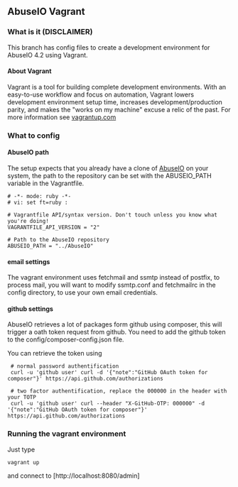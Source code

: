## AbuseIO Vagrant

### What is it (DISCLAIMER)
This branch has config files to create a development environment for AbuseIO 4.2 using Vagrant. 

#### About Vagrant
Vagrant is a tool for building complete development environments. With an easy-to-use workflow and focus on automation, Vagrant 
lowers development environment setup time, increases development/production parity, and makes the "works on my machine" excuse a 
relic of the past. For more information see [vagrantup.com](http://vagrantup.com)

### What to config

#### AbuseIO path
The setup expects that you already have a clone of [AbuseIO](https://github.com/AbuseIO/AbuseIO) on your system, the path to the repository
can be set with the ABUSEIO_PATH variable in the Vagrantfile.


    # -*- mode: ruby -*-
    # vi: set ft=ruby :

    # Vagrantfile API/syntax version. Don't touch unless you know what you're doing!
    VAGRANTFILE_API_VERSION = "2"

    # Path to the AbuseIO repository
    ABUSEIO_PATH = "../AbuseIO"

#### email settings
The vagrant environment uses fetchmail and ssmtp instead of postfix, to process mail, you will want to modify ssmtp.conf and fetchmailrc 
in the config directory, to use your own email credentials.

#### github settings
AbuseIO retrieves a lot of packages form github using composer, this will trigger a oath token request from github. You need to add
the github token to the config/composer-config.json file.

You can retrieve the token using

     # normal password authentification
     curl -u 'github user' curl -d '{"note":"GitHub OAuth token for composer"}' https://api.github.com/authorizations
     
     # two factor authentification, replace the 000000 in the header with your TOTP
     curl -u 'github user' curl --header "X-GitHub-OTP: 000000" -d '{"note":"GitHub OAuth token for composer"}' https://api.github.com/authorizations

### Running the vagrant environment

Just type 

    vagrant up

and connect to [http://localhost:8080/admin]


